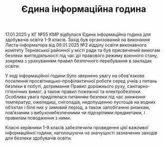 ﻿---
title: Єдина інформаційна година
---

17.01.2025 у КГ №55 КМР відбулася Єдина інформаційна година для здобувачів освіти 1-9 класів. Захід був організований на виконання Листа-інформатора від 09.01.2025 №2 відділу освіти виконавчого комітету Тернівської районної у місті ради та був присвячений вимогам безпеки життєдіяльності під час дії правового режиму воєнного стану, зокрема з урахуванням правил безпечного перебування в закладах освіти.

У ході інформаційної години було звернено увагу на обов'язкове посилення просвітницько-профілактичної роботи серед учнів з питань безпеки в побуті, дотримання Правил дорожнього руху, санітарно-гігієнічних вимог, а також правил пожежної та електробезпеки. Особлива увага приділялася питанням безпеки під час зниження температур, ожеледиці, снігопадів, недопущенню пустощів на водних об’єктах і біля них у зимовий період, а також запобіганню ризикам, пов’язаним з вибухонебезпечними чи підозрілими предметами, і правилам поводження з ними.

Класні керівники 1-9 класів забезпечили проведення цієї важливої інформаційної години, наголошуючи на значущості зазначених заходів для безпеки здобувачів освіти.

<slideshow />